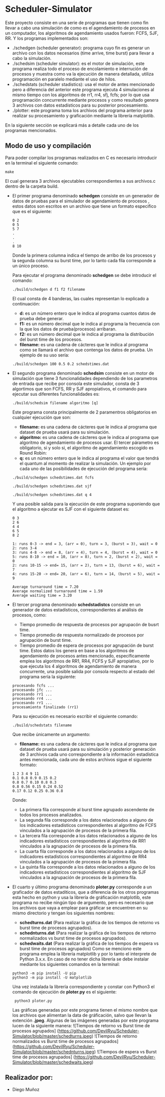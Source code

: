 # Scheduler-Simulator
Este proyecto consiste en una serie de programas que tienen como fin llevar a cabo una simulación de como es el agendamiento de procesos en un computador, los algoritmos de agendamiento usados fueron: FCFS, SJF, RR. Y los programas implementados son:

* ./schedgen (scheduler generator): programa cuyo fin es generar un archivo con los datos necesarios (time arrive, time burst) para llevar a cabo la simulación.
* ./schedsim (scheduler simulator): es el motor de simulación, este programa realiza todo el proceso de encolamiento e interrución de procesos y muestra como va la ejecución de manera detallada, utiliza programación en paralelo mediante el uso de hilos.
* ./schedstats (scheduler stadistics): usa el motor de antes mencionado pero a diferencia del anterior este programa ejecuta 4 simulaciones al mismo tiempo con los algoritmos de rr1, rr4, sfj, fcfs; por lo que usa programación concurrente mediante procesos y como resultado genera 3 archivos con datos estadísticos para su posterior procesamiento.
* ./plotter: este programa toma los archivos del programa anterior para realizar su procesamiento y graficación mediante la librería matplotlib.

En la siguiente sección se explicará más a detalle cada uno de los programas mencionados.


## Modo de uso y compilación
Para poder compilar los programas realizados en C es necesario introducir en la terminal el siguiente comando:                                                       
```
make
```
El cual generara 3 archivos ejecutables correspondientes a sus archivos.c dentro de la carpeta build.
* El primer programa denominado **schedgen** consiste en un generador de datos de pruebas para el simulador de agendamiento de procesos , estos datos son escritos en un archivo   que tiene un formato especifico que es el siguiente:
  ```
  0 2
  0 5 
  5 7
  .
  .
  .
  8 10
  ```
  Donde la primera columna indica el tiempo de arribo de los procesos y la segunda columna su burst time, por lo tanto cada fila corresponde a un único proceso.
  
  Para ejecutar el programa denominado **schedgen** se debe introducir el comando:
  ```
  ./build/schedgen d f1 f2 filename                                                                                                               
  ```
  El cual consta de 4 banderas, las cuales representan lo explicado a continuación:
  * **d:** es un número entero que le indica al programa cuantos datos de prueba debe generar.
  * **f1:** es un número decimal que le indica al programa la frecuencia con la que los datos de prueba(procesos) arribaran.
  * **f2:** es un número decimal que le indica al programa la distribución del burst time de los procesos.
  * **filename:** es una cadena de cácteres que le indica al programa como se llamará el archivo que contenga los datos de prueba.
  Un ejemplo de su uso sería:
  ```
  ./build/schedgen 100 0.5 0.2 schedstimes.dat                                                                                                               
  ```
  
* El segundo programa denominado **schedsim** consiste en un motor de simulación que tiene 3 funcionalidades dependiendo de los parametros de entrada que recibe por consola este simulador, consta de 3 algortimos que son FCFS, RR y SJF apropiativos, el comando para ejecutar sus diferentes funcionalidades es:
  ```
  ./build/schedsim filename algoritmo [q]                                                                                                              
  ```
  Este programa consta principalmente de 2 paramentros obligatorios en cualquier ejecución que son:
  * **filename:** es una cadena de cácteres que le indica al programa que dataset de prueba usará para su simulación.
  * **algoritmo:** es una cadena de cácteres que le indica al programa que algoritmo de agendamiento de procesos usar.
  El tercer párametro es obligatorio, si y solo si, el algoritmo de agendamiento escogido es Round Robin:
  * **q:** es un número entero que le indica al programa el valor que tendrá el quantum al momento de realizar la simulación.
  Un ejemplo por cada uno de las posibilidades de ejecución del programa sería:
   ```
  ./build/schedgen schedstimes.dat fcfs                                                                                                       
  ```
   ```
  ./build/schedgen schedstimes.dat sjf                                                                                                              
  ```
   ```
  ./build/schedgen schedstimes.dat q 4                                                                                                             
  ```
  Y una posible salida para la ejecución de este programa suponiendo que el algoritmo a ejecutar es SJF con el siguiente dataset es:
  ```
  0 3
  2 6 
  4 4
  6 5
  8 2
  ```
  ```
  1: runs 0-3 -> end = 3, (arr = 0), turn = 3, (burst = 3), wait = 0
  2: runs 3-4
  3: runs 4-8 -> end = 8, (arr = 4), turn = 4, (burst = 4), wait = 0
  5: runs 8-10 -> end = 10, (arr = 8), turn = 2, (burst = 2), wait = 0
  2: runs 10-15 -> end= 15, (arr = 2), turn = 13, (burst = 6), wait = 7
  4: runs 15-20 -> end= 20, (arr = 6), turn = 14, (burst = 5), wait = 9 
  
  Average turnaround time = 7.20
  Average normalized turnaround time = 1.59
  Average waiting time = 3.20
  
* El tercer programa denominado **schedstadistcs** consiste en un generador de datos estadísticos, correspondientes al análisis de procesos, como:
  * Tiempo promedio de respuesta de procesos por agrupacón de busrt time.
  * Tiempo promedio de respuesta normalizado de procesos por agrupación de burst time.
  * Tiempo promedio de espera de procesos por agrupación de burst time.
  Estos datos los genera en base a los algoritmos de agendamiento de procesos antes mencionado, específicamente emplea los algoritmos de RR1, RR4, FCFS y SJF apropiativo, por lo   que ejecuta los 4 algoritmos de agendamiento de manera concurrente, una posible salida por consola respecto al estado del programa sería la siguiente:
  ```
  procesando fcfs ...
  procesando jfc ... 
  procesando rr1 ...
  procesando rr4 ...
  procesando rr1 ...
  procesamiento finalizado (rr1)
  ```
  Para su ejecución es necesario escribir el siguiente comando:
  ```
  ./build/schedstats filename
  ```
  Que recibe únicamente un argumento:
  * **filename:** es una cadena de cácteres que le indica al programa que dataset de prueba usará para su simulación y posterior generación de 3 archivos cada uno correspondiente a la información estadística antes mencionada, cada uno de estos archivos sigue el siguiente formato:
  ```
  1 2 3 4 9 11
  0.1 0.8 0.9 0.15 0.2 
  0.8 0.7 0.10 0.8 0.3
  0.8 0.56 0.15 0.24 0.52
  0.17 0.12 0.25 0.36 0.8
  ```
  Donde:
  * La primera fila corresponde al burst time agrupado ascendente de todos los procesos analizados.
  * La segunda fila corresponde a los datos relacionados a alguno de los indicadores estadísticos correspondientes al algoritmo de FCFS vinculados a la agrupación de procesos de la primera fila.
  * La tercera fila corresponde a los datos relacionados a alguno de los indicadores estadísticos correspondientes al algoritmo de RR1 vinculados a la agrupación de procesos de la primera fila.
  * La cuarta fila corresponde a los datos relacionados a alguno de los indicadores estadísticos correspondientes al algoritmo de RR4 vinculados a la agrupación de procesos de la primera fila.
  * La quinta fila corresponde a los datos relacionados a alguno de los indicadores estadísticos correspondientes al algoritmo de SJF vinculados a la agrupación de procesos de la primera fila.
  
* El cuarto y último programa denominado **ploter.py** corresponde a un graficador de datos estadíticos, que a diferencia de los otros programas esta hecho en python y usa la librería de gráficación matplotlib, este programa no recibe ningún tipo de argumento, pero es necesario que los archivos que vaya a emplear para gráficar se encuentren en su mismo directorio y tengan los siguientes nombres:
  * **schedturns.dat** (Para realizar la gráfica de los tiempos de retorno vs burst time de procesos agrupados).
  * **schednturns.dat** (Para realizar la gráfica de los tiempos de retorno normalizados vs burst time de procesos agrupados).
  * **schedwaits.dat** (Para realizar la gráfica de los tiempos de espera vs burst time de procesos agrupados)
 Como se menciono este programa emplea la librería matplotlib y por lo tanto el interprete de Python 3.x.x. En caso de no tener dicha librería se debe instalar mediante los siguientes comandos en la terminal:
  ```
  python3 -m pip install -U pip
  python3 -m pip install -U matplotlib
  ```
  Una vez instalada la librería correspondiente y constar con Python3 el comando de ejecución de **ploter.py** es el siguiente:
  ```
   python3 ploter.py
  ```
  Las gráficas generadas por este programa tienen el mismo nombre que los archivos que alimentan la data de gráficación, salvo que llevan la extención **.jpeg**. Algunas de las imágenes generadas por este programa lucen de la siguiente manera:
  ![Tiempos de retorno vs Burst time de procesos agrupados]
  (https://github.com/DevilRyu/Scheduler-Simulator/blob/master/schedturns.jpeg)
  ![Tiempos de retorno normalizados vs Burst time de procesos agrupados]
  (https://github.com/DevilRyu/Scheduler-Simulator/blob/master/schednturns.jpeg)
  ![Tiempos de espera vs Burst time de procesos agrupados]
  (https://github.com/DevilRyu/Scheduler-Simulator/blob/master/schedwaits.jpeg)

## Realizador por:                                                                                                    
* Diego Muñoz     
